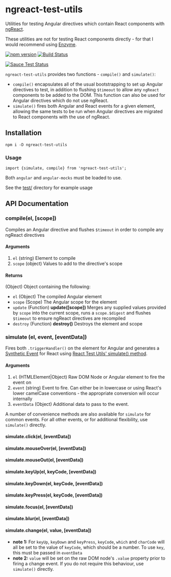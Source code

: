 # ngreact-test-utils
Utilities for testing Angular directives which contain React components with [ngReact](https://github.com/ngReact/ngReact).

These utilities are not for testing React components directly - for that I would recommend using [Enzyme](https://github.com/airbnb/enzyme).

[![npm version](https://badge.fury.io/js/ngreact-test-utils.svg)](https://badge.fury.io/js/ngreact-test-utils)
[![Build Status](https://travis-ci.org/jrwebdev/ngreact-test-utils.svg?branch=master)](https://travis-ci.org/jrwebdev/ngreact-test-utils)

[![Sauce Test Status](https://saucelabs.com/browser-matrix/jrwebdev.svg)](https://saucelabs.com/u/jrwebdev)

`ngreact-test-utils` provides two functions - `compile()` and `simulate()`:
 - `compile()` encapsulates all of the usual bootstrapping to set up Angular directives to test, in addition to flushing
 `$timeout` to allow any `ngReact` components to be added to the DOM. This function can also be used for Angular directives which do not use ngReact.
 - `simulate()` fires both Angular and React events for a given element, allowing the same tests
to be run when Angular directives are migrated to React components with the use of ngReact.


## Installation

`npm i -D ngreact-test-utils`

### Usage
`import {simulate, compile} from 'ngreact-test-utils';`

Both `angular` and `angular-mocks` must be loaded to use.

See the [test/](https://github.com/jrwebdev/ngreact-test-utils/tree/master/test) directory for example usage

## API Documentation

### compile(el, [scope])

Compiles an Angular directive and flushes `$timeout` in order to compile any ngReact directives

#### Arguments
1. `el` (string) Element to compile 
2. `scope` (object) Values to add to the directive's scope

#### Returns
(Object) Object containing the following:
 - `el` (Object) The compiled Angular element
 - `scope` (Scope) The Angular scope for the element
 - `update` (Function) **update([scope])** 
    Merges any supplied values provided by `scope` into the current scope, runs a `scope.$digest` and flushes `$timeout` to ensure ngReact directives are recompiled
 - `destroy` (Function) **destroy()** Destroys the element and scope

### simulate (el, event, [eventData])

Fires both `.triggerHandler()` on the element for Angular and generates a [Synthetic Event](https://facebook.github.io/react/docs/events.html) for React using [React Test Utils' simulate() method](https://facebook.github.io/react/docs/test-utils.html#simulate).

#### Arguments
1. `el` (HTMLElement|Object) Raw DOM Node or Angular element to fire the event on
2. `event` (string) Event to fire. Can either be in lowercase or using React's lower camelCase conventions - the appropriate conversion will occur internally
3. `eventData` (Object) Additional data to pass to the event.

A number of convenience methods are also available for `simulate` for common events. For all other events, or for additional flexibility, use `simulate()` directly.

#### simulate.click(el, [eventData])
#### simulate.mouseOver(el, [eventData])
#### simulate.mouseOut(el, [eventData])
#### simulate.keyUp(el, keyCode, [eventData])
#### simulate.keyDown(el, keyCode, [eventData])
#### simulate.keyPress(el, keyCode, [eventData])
#### simulate.focus(el, [eventData])
#### simulate.blur(el, [eventData])
#### simulate.change(el, value, [eventData])

- **note 1:** For `keyUp`, `keyDown` and `keyPress`, `keyCode`, `which` and `charCode` will all be set to the value of `keyCode`, which should be a number. To use `key`, this must be passed in `eventData`
- **note 2:** `value` will be set on the raw DOM node's `.value` property prior to firing a change event. If you do not require this behaviour, use `simulate()` directly.
